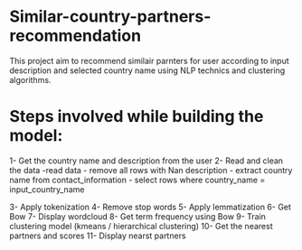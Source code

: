 # Similar-country-partners-recommendation

This project aim to recommend similair parnters for user according to input description and selected 
country name using NLP technics and clustering algorithms.

# Steps involved while building the model:
1-	Get the country name and description from the user
2-	Read and clean the data 
    -read data
    - remove all rows with Nan description
    - extract country name from contact_information 
    - select rows where country_name = input_country_name
       
3-	Apply tokenization
4-	Remove stop words
5-	Apply lemmatization 
6-	Get Bow
7-	Display wordcloud
8-	Get term frequency using Bow
9-	Train clustering model (kmeans / hierarchical clustering)
10-	Get the nearest partners and scores 
11-	Display nearst partners 




